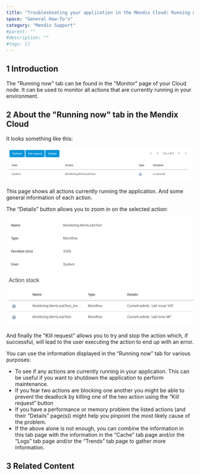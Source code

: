 ```yaml
---
title: "Troubleshooting your application in the Mendix Cloud: Running now"
space: "General How-To's"
category: "Mendix Support"
#parent: ""
#description: ""
#tags: []
---
```


## 1 Introduction

The "Running now" tab can be found in the "Monitor" page of your Cloud node. It can be used to monitor all actions that are currently running in your environment.

## 2 About the "Running now" tab in the Mendix Cloud

It looks something like this:

![](attachments/troubleshooting-mxcloud-runningnow/troubleshooting-mxcloud-runningnow-img1.png)

This page shows all actions currently running the application. And some general information of each action.

The “Details” button allows you to zoom in on the selected action:

![](attachments/troubleshooting-mxcloud-runningnow/troubleshooting-mxcloud-runningnow-img2.png)

And finally the “Kill request” allows you to try and stop the action which, if successful, will lead to the user executing the action to end up with an error.

You can use the information displayed in the “Running now” tab for various purposes:

* To see if any actions are currently running in your application. This can be useful if you want to shutdown the application to perform maintenance.
* If you fear two actions are blocking one another you might be able to prevent the deadlock by killing one of the two action using the “Kill request” button
* If you have a performance or memory problem the listed actions (and their “Details” page(s)) might help you pinpoint the most likely cause of the problem.
* If the above alone is not enough, you can combine the information in this tab page with the information in the “Cache” tab page and/or the “Logs” tab page and/or the “Trends” tab page to gather more information.

## 3 Related Content